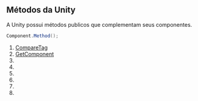 ## Métodos da Unity

A Unity possui métodos publicos que complementam seus componentes.

```csharp
Component.Method();
```


1. [CompareTag](./7.1.comparetag.md)
1. [GetComponent](./7.2.getcomponent.md)
1. 
1. 
1. 
1. 
1. 
1. 